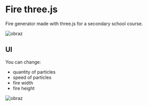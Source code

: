 # Fire three.js

Fire generator made with three.js for a secondary school course.

![obraz](https://cdn.discordapp.com/attachments/184368820922744832/917495558875279380/ezgif.com-gif-maker.gif)

## UI
You can change: 
  - quantity of particles
  - speed of particles
  - fire width 
  - fire height 


![obraz](https://user-images.githubusercontent.com/26521377/144907983-c5f85968-06ab-409c-af36-8381c92cedcd.png)



